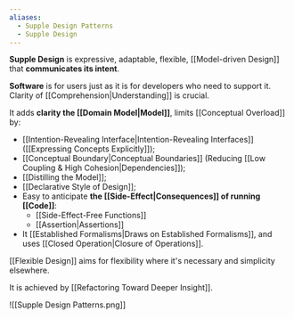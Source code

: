 ```yaml
---
aliases:
  - Supple Design Patterns
  - Supple Design
---
```

**Supple Design** is expressive, adaptable, flexible, [[Model-driven Design]] that **communicates its intent**.

**Software** is for users just as it is for developers who need to support it. Clarity of [[Comprehension|Understanding]] is crucial.

It adds **clarity the [[Domain Model|Model]]**, limits [[Conceptual Overload]] by:
- [[Intention-Revealing Interface|Intention-Revealing Interfaces]] ([[Expressing Concepts Explicitly]]);
- [[Conceptual Boundary|Conceptual Boundaries]] (Reducing [[Low Coupling & High Cohesion|Dependencies]]);
- [[Distilling the Model]];
- [[Declarative Style of Design]];
- Easy to anticipate **the [[Side-Effect|Consequences]] of running [[Code]]**:
	- [[Side-Effect-Free Functions]]
	- [[Assertion|Assertions]]
- It [[Established Formalisms|Draws on Established Formalisms]], and uses [[Closed Operation|Closure of Operations]].

[[Flexible Design]] aims for flexibility where it's necessary and simplicity elsewhere.

It is achieved by [[Refactoring Toward Deeper Insight]].

![[Supple Design Patterns.png]]

